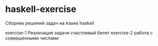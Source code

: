 # haskell-exercise
Сборник решений задач на языке haskell

exercise-1 Реализация задачи счастливый билет
exercise-2 работа с совершенными числами
